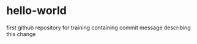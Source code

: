 # hello-world
first github repository for training
containing commit message describing 
this change
